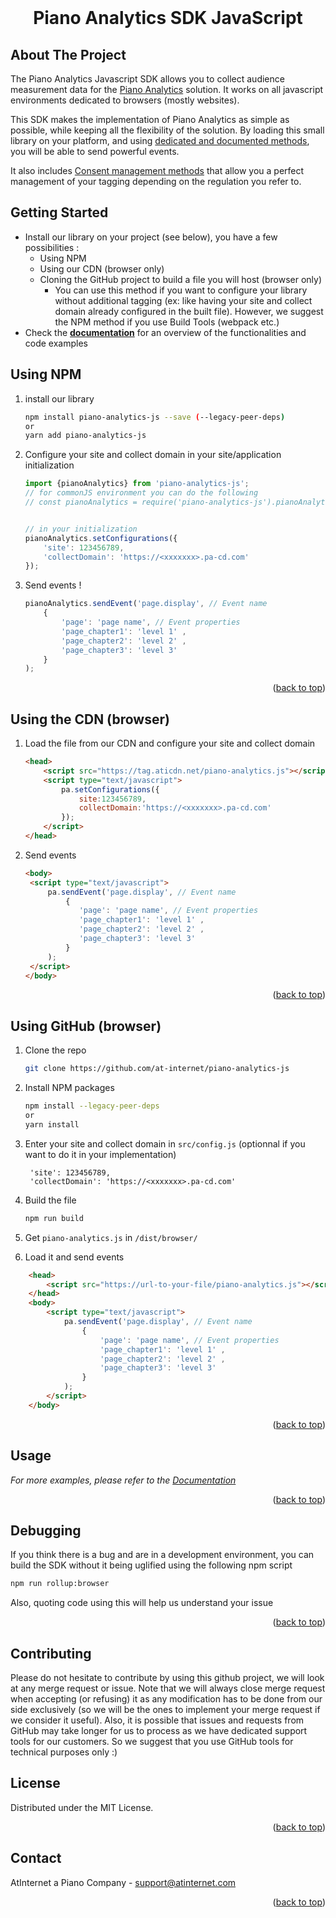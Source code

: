 <div id="top"></div>

<br />
<div align="center">
    <h1 align="center">Piano Analytics SDK JavaScript</h1>

</div>

<!-- ABOUT THE PROJECT -->
## About The Project


The Piano Analytics Javascript SDK allows you to collect audience measurement data for the [Piano Analytics](https://piano.io/product/analytics/) solution.
It works on all javascript environments dedicated to browsers (mostly websites).

This SDK makes the implementation of Piano Analytics as simple as possible, while keeping all the flexibility of the solution. By loading this small library on your platform, and using [dedicated and documented methods](https://developers.atinternet-solutions.com/piano-analytics/), you will be able to send powerful events.

It also includes [Consent management methods](https://developers.atinternet-solutions.com/piano-analytics/data-collection/how-to-send-events/consent) that allow you a perfect management of your tagging depending on the regulation you refer to.


<!-- GETTING STARTED -->
## Getting Started

- Install our library on your project (see below), you have a few possibilities :
    - Using NPM
    - Using our CDN (browser only)
  - Cloning the GitHub project to build a file you will host (browser only)
    - You can use this method if you want to configure your library without additional tagging (ex: like having your site and collect domain already configured in the built file). However, we suggest the NPM method if you use Build Tools (webpack etc.) 
- Check the <a href="https://developers.atinternet-solutions.com/piano-analytics/"><strong>documentation</strong></a> for an overview of the functionalities and code examples

## Using NPM

1. install our library
    ```sh
    npm install piano-analytics-js --save (--legacy-peer-deps)
    or
    yarn add piano-analytics-js
    ```

2. Configure your site and collect domain in your site/application initialization
    ```js
    import {pianoAnalytics} from 'piano-analytics-js';
    // for commonJS environment you can do the following
    // const pianoAnalytics = require('piano-analytics-js').pianoAnalytics;
   
   
   // in your initialization
    pianoAnalytics.setConfigurations({
        'site': 123456789,
        'collectDomain': 'https://<xxxxxxx>.pa-cd.com'
    });
    ```

3. Send events ! 
    ```js
    pianoAnalytics.sendEvent('page.display', // Event name
        {
            'page': 'page name', // Event properties
            'page_chapter1': 'level 1' ,
            'page_chapter2': 'level 2' ,
            'page_chapter3': 'level 3'
        }
    ); 
    ```
<p align="right">(<a href="#top">back to top</a>)</p>

## Using the CDN (browser)

1. Load the file from our CDN and configure your site and collect domain
    ```html
    <head>
        <script src="https://tag.aticdn.net/piano-analytics.js"></script>
        <script type="text/javascript">
            pa.setConfigurations({
                site:123456789, 
                collectDomain:'https://<xxxxxxx>.pa-cd.com'
            }); 
        </script>
    </head>
    ```
2. Send events
   ```html
   <body>
    <script type="text/javascript">
        pa.sendEvent('page.display', // Event name
            {
               'page': 'page name', // Event properties
               'page_chapter1': 'level 1' ,
               'page_chapter2': 'level 2' ,
               'page_chapter3': 'level 3'
            }
        ); 
    </script>
   </body>
   ```

<p align="right">(<a href="#top">back to top</a>)</p>

## Using GitHub (browser)

1. Clone the repo
   ```sh
   git clone https://github.com/at-internet/piano-analytics-js
   ```
2. Install NPM packages
   ```sh
   npm install --legacy-peer-deps
   or
   yarn install
   ```
3. Enter your site and collect domain in `src/config.js` (optionnal if you want to do it in your implementation)
   ```
    'site': 123456789,
    'collectDomain': 'https://<xxxxxxx>.pa-cd.com'
   ```
4. Build the file
      ```sh
      npm run build
      ```


5. Get `piano-analytics.js` in `/dist/browser/` 
6. Load it and send events
```html
    <head>
        <script src="https://url-to-your-file/piano-analytics.js"></script>
    </head>
    <body>
        <script type="text/javascript">
            pa.sendEvent('page.display', // Event name
                {
                    'page': 'page name', // Event properties
                    'page_chapter1': 'level 1' ,
                    'page_chapter2': 'level 2' ,
                    'page_chapter3': 'level 3'
                }
            );
        </script>
    </body>
```

<p align="right">(<a href="#top">back to top</a>)</p>

<!-- USAGE EXAMPLES -->
## Usage

_For more examples, please refer to the [Documentation](https://developers.atinternet-solutions.com/piano-analytics/)_

<p align="right">(<a href="#top">back to top</a>)</p>

<!-- DEBUGGING -->
## Debugging 

If you think there is a bug and are in a development environment, you can build the SDK without it being uglified using the following npm script
```sh
npm run rollup:browser
```
Also, quoting code using this will help us understand your issue
<p align="right">(<a href="#top">back to top</a>)</p>



<!-- CONTRIBUTING -->
## Contributing

Please do not hesitate to contribute by using this github project, we will look at any merge request or issue. 
Note that we will always close merge request when accepting (or refusing) it as any modification has to be done from our side exclusively (so we will be the ones to implement your merge request if we consider it useful).
Also, it is possible that issues and requests from GitHub may take longer for us to process as we have dedicated support tools for our customers. So we suggest that you use GitHub tools for technical purposes only :)



<!-- LICENSE -->
## License

Distributed under the MIT License.

<p align="right">(<a href="#top">back to top</a>)</p>

<!-- CONTACT -->
## Contact

AtInternet a Piano Company - support@atinternet.com

<p align="right">(<a href="#top">back to top</a>)</p>






